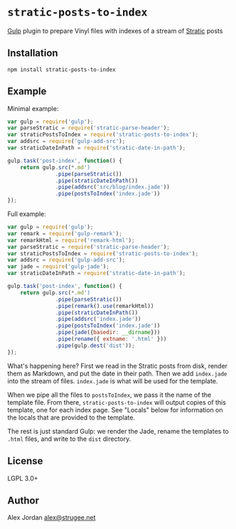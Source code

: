 # `stratic-posts-to-index`

[Gulp][1] plugin to prepare Vinyl files with indexes of a stream of [Stratic][2] posts

## Installation

    npm install stratic-posts-to-index

## Example

Minimal example:

```js
var gulp = require('gulp');
var parseStratic = require('stratic-parse-header');
var straticPostsToIndex = require('stratic-posts-to-index');
var addsrc = require('gulp-add-src');
var straticDateInPath = require('stratic-date-in-path');

gulp.task('post-index', function() {
	return gulp.src(*.md')
	           .pipe(parseStratic())
	           .pipe(straticDateInPath())
	           .pipe(addsrc('src/blog/index.jade'))
	           .pipe(postsToIndex('index.jade'))
});
```

Full example:

```js
var gulp = require('gulp');
var remark = require('gulp-remark');
var remarkHtml = require('remark-html');
var parseStratic = require('stratic-parse-header');
var straticPostsToIndex = require('stratic-posts-to-index');
var addsrc = require('gulp-add-src');
var jade = require('gulp-jade');
var straticDateInPath = require('stratic-date-in-path');

gulp.task('post-index', function() {
	return gulp.src(*.md')
	           .pipe(parseStratic())
	           .pipe(remark().use(remarkHtml))
	           .pipe(straticDateInPath())
	           .pipe(addsrc('index.jade'))
	           .pipe(postsToIndex('index.jade'))
	           .pipe(jade({basedir: __dirname}))
	           .pipe(rename({ extname: '.html' }))
	           .pipe(gulp.dest('dist'));
});
```

What's happening here? First we read in the Stratic posts from disk, render them as Markdown, and put the date in their path. Then we add `index.jade` into the stream of files. `index.jade` is what will be used for the template.

When we pipe all the files to `postsToIndex`, we pass it the name of the template file. From there, `stratic-posts-to-index` will output copies of this template, one for each index page. See "Locals" below for information on the locals that are provided to the template.

The rest is just standard Gulp: we render the Jade, rename the templates to `.html` files, and write to the `dist` directory.

## License

LGPL 3.0+

## Author

Alex Jordan <alex@strugee.net>

 [1]: http://gulpjs.com/
 [2]: https://github.com/strugee/generator-stratic
